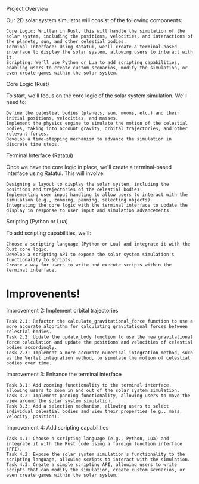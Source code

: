 Project Overview

Our 2D solar system simulator will consist of the following components:

    Core Logic: Written in Rust, this will handle the simulation of the solar system, including the positions, velocities, and interactions of the planets, sun, and other celestial bodies.
    Terminal Interface: Using Ratatui, we'll create a terminal-based interface to display the solar system, allowing users to interact with it.
    Scripting: We'll use Python or Lua to add scripting capabilities, enabling users to create custom scenarios, modify the simulation, or even create games within the solar system.

Core Logic (Rust)

To start, we'll focus on the core logic of the solar system simulation. We'll need to:

    Define the celestial bodies (planets, sun, moons, etc.) and their initial positions, velocities, and masses.
    Implement the physics engine to simulate the motion of the celestial bodies, taking into account gravity, orbital trajectories, and other relevant forces.
    Develop a time-stepping mechanism to advance the simulation in discrete time steps.

Terminal Interface (Ratatui)

Once we have the core logic in place, we'll create a terminal-based interface using Ratatui. This will involve:

    Designing a layout to display the solar system, including the positions and trajectories of the celestial bodies.
    Implementing user input handling to allow users to interact with the simulation (e.g., zooming, panning, selecting objects).
    Integrating the core logic with the terminal interface to update the display in response to user input and simulation advancements.

Scripting (Python or Lua)

To add scripting capabilities, we'll:

    Choose a scripting language (Python or Lua) and integrate it with the Rust core logic.
    Develop a scripting API to expose the solar system simulation's functionality to scripts.
    Create a way for users to write and execute scripts within the terminal interface.

# Improvenents!
Improvement 2: Implement orbital trajectories

    Task 2.1: Refactor the calculate_gravitational_force function to use a more accurate algorithm for calculating gravitational forces between celestial bodies.
    Task 2.2: Update the update_body function to use the new gravitational force calculation and update the positions and velocities of celestial bodies accordingly.
    Task 2.3: Implement a more accurate numerical integration method, such as the Verlet integration method, to simulate the motion of celestial bodies over time.

Improvement 3: Enhance the terminal interface

    Task 3.1: Add zooming functionality to the terminal interface, allowing users to zoom in and out of the solar system simulation.
    Task 3.2: Implement panning functionality, allowing users to move the view around the solar system simulation.
    Task 3.3: Add a selection mechanism, allowing users to select individual celestial bodies and view their properties (e.g., mass, velocity, position).

Improvement 4: Add scripting capabilities

    Task 4.1: Choose a scripting language (e.g., Python, Lua) and integrate it with the Rust code using a foreign function interface (FFI).
    Task 4.2: Expose the solar system simulation's functionality to the scripting language, allowing scripts to interact with the simulation.
    Task 4.3: Create a simple scripting API, allowing users to write scripts that can modify the simulation, create custom scenarios, or even create games within the solar system.
